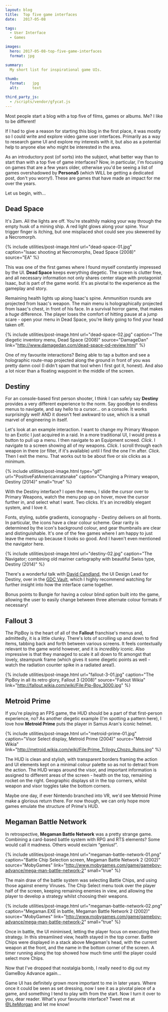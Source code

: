 ```yaml
---
layout: blog
title:  Top five game interfaces
date:   2017-05-08

tags: 
  - User Interface
  - Games

images:
  hero: 2017-05-08-top-five-game-interfaces
  format: jpg

summary:
  My short list for inspirational game UIs.

thumb:
  format:   jpg
  alt:      text

third_party_js:
  - /scripts/vendor/gfycat.js
---
```

Most people start a blog with a top five of films, games or albums. Me? I like to be different!

If I had to give a reason for starting this blog in the first place, it was mostly so I could write and explore video game user interfaces. Primarily as a way to research game UI and explore my interests with it, but also as a potential help to anyone else who might be interested in the area.

As an introductory post (of sorts) into the subject, what better way than to start than with a top five of game interfaces? Now, in particular, I'm focusing on games that are a few years older, otherwise you'd be seeing a list of games overshadowed by **Persona5** (which WILL be getting a dedicated post, don't you worry!). These are games that have made an impact for me over the years. 

Let us begin, with...


## Dead Space

It's 2am. All the lights are off. You're stealthily making your way through the empty husk of a mining ship. A red light glows along your spine. Your trigger finger is itching, but one misplaced shot could see you skewered by a Necromorph.

{% include utilities/post-image.html url="dead-space-01.jpg" caption="Isaac shooting at Necromorphs, Dead Space (2008)" source="EA" %}

This was one of the first games where I found myself constantly impressed by the UI. **Dead Space** keeps everything diegetic. The screen is clutter free, and all necessary information not only shares center stage with protagonist Isaac, but is part of the game world. It's as pivotal to the experience as the gameplay and story.

Remaining health lights up along Isaac's spine. Ammunition rounds are projected from Isaac's weapon. The main menu is holographically projected from Isaac's chest, in front of his face. In a survival horror game, that makes a *huge* difference. The player loses the comfort of hitting pause at a jump scare - open your menu in Dead Space, you're likely going to find your head taken off.

{% include utilities/post-image.html url="dead-space-02.jpg" caption="The diegetic inventory menu, Dead Space (2008)" source="DamageDan" link="http://www.damagedan.com/dead-space-od-review.html" %}

One of my favourite interactions? Being able to tap a button and see a holographic route-map projected along the ground in front of you was pretty damn cool (I didn't spam that tool when I first got it, honest). And also a lot nicer than a floating waypoint in the middle of the screen.


## Destiny

For an console-based first person shooter, I think I can safely say **Destiny** provides a very different experience to the norm. Say goodbye to endless menus to navigate, and say hello to a cursor... on a console. It works surprisingly well! AND it doesn't feel awkward to use, which is a small marvel of engineering in itself.

Let's look at an example interaction. I want to change my Primary Weapon to an Exotic I just acquired in a raid. In a more traditional UI, I would press a button to pull up a menu. I then navigate to an Equipment screed. *Click*. I navigate to a screen showing all of my weapons. *Click*. I scroll through each weapon in there (or filter, if it's available) until I find the one I'm after. *Click*. Then I exit the menu. That works out to be about five or six clicks as a minimum.

{% include utilities/post-image.html type="gif" url="PositiveFatAmericanratsnake" caption="Changing a Primary weapon, Destiny (2014)" small="true" %}

With the Destiny interface? I open the menu, I slide the cursor over to Primary Weapons, watch the menu pop up on hover, move the cursor further in, and select what I want. Two clicks. It's an incredibly elegant system, and I love it.

Fonts, styling, subtle gradients, iconography - Destiny delivers on all fronts. In particular, the icons have a clear colour scheme. Gear rarity is determined by the icon's background colour, and gear thumbnails are clear and distinguishable. It's one of the few games where I am happy to just leave the menu up because it looks so good. And I haven't even mentioned the navigator here.

{% include utilities/post-image.html url="destiny-02.jpg" caption="The Navigator; combining old mariner cartography with beautiful Swiss type, Destiny (2014)" %}

There's a wonderful talk with [David Candland](https://twitter.com/drcandland), the UI Design Lead for Destiny, over in the [GDC Vault](http://www.gdcvault.com/play/1023460/Tenacious-Design-and-The-Interface), which I highly recommend watching for further insight into how the interface came together.

Bonus points to Bungie for having a colour blind option built into the game, allowing the user to easily change between three alternate colour formats if necessary!


## Fallout 3

The PipBoy is the heart of all of the **Fallout** franchise's menus and, admittedly, it is a little clunky. There's lots of scrolling up and down to find items, tabbing back and forth between various screens. It feels contextually relevant to the game world however, and it is *incredibly* iconic. Also impressive is that they managed to scale it all down to fit amongst that lovely, steampunk frame (which gives it some diegetic points as well - watch the radiation counter spike in a radiated area!).

{% include utilities/post-image.html url="fallout-3-01.jpg" caption="The PipBoy in all its retro glory, Fallout 3 (2008)" source="Fallout Wikia" link="http://fallout.wikia.com/wiki/File:Pip-Boy_3000.jpg" %}


## Metroid Prime

If you're playing an FPS game, the HUD should be a part of that first-person experience, no? As another diegetic example (I'm spotting a pattern here), I love how **Metroid Prime** puts the player in Samus Aran's iconic helmet.

{% include utilities/post-image.html url="metroid-prime-01.jpg" caption="Visor Select display, Metroid Prime (2004)" source="Metroid Wikia" link="http://metroid.wikia.com/wiki/File:Prime_Trilogy_Chozo_Ruins.jpg" %}

The HUD is clean and stylish, with transparent borders framing the action and UI elements kept on a minimal colour palette so as not to detract from the action. The HUD wraps around the visor, and important information is assigned to different areas of the screen - health on the top, remaining rocket on the right. Geographic displays sit in the top corners, whilst weapon and visor toggles take the bottom corners.

Maybe one day, if ever Nintendo branched into VR, we'd see Metroid Prime make a glorious return there. For now though, we can only hope more games emulate the structure of Prime's HUD.


## Megaman Battle Network

In retrospective, **Megaman Battle Network** was a pretty strange game. Combining a card-based battle system with RPG and RTS elements? Some would call it madness. Others would exclaim “genius!”.

{% include utilities/post-image.html url="megaman-battle-network-01.png" caption="Battle Chip Selection screen, Megaman Battle Network 2 (2002)" source="MobyGames" link="http://www.mobygames.com/game/gameboy-advance/mega-man-battle-network-2" small="true" %}

The main draw of the battle system was selecting Battle Chips, and using those against enemy Viruses. The Chip Select menu took over the player half of the screen, keeping remaining enemies in view, and allowing the player to develop a strategy whilst choosing their weapons.

{% include utilities/post-image.html url="megaman-battle-network-02.png" caption="Megaman.EXE in battle, Megaman Battle Network 2 (2002)" source="MobyGames" link="http://www.mobygames.com/game/gameboy-advance/mega-man-battle-network-2" small="true" %}

Once in battle, the UI minimised, letting the player focus on executing their strategy. In this streamlined view, health stayed in the top corner. Battle Chips were displayed in a stack above Megaman's head, with the current weapon at the front, and the name in the bottom corner of the screen. A timer running along the top showed how much time until the player could select more Chips.

Now that I've dropped that nostalgia bomb, I really need to dig out my GameBoy Advance again...  

Game UI has definitely grown more important to me in later years. Where once it could be seen as set dressing, now I see it as a pivotal piece of a game, and something I tend to play with from the start. Now I turn it over to you, dear reader. What's your favourite interface? Tweet me at [@LiteMorgan](https://twitter.com/litemorgan) and let me know!